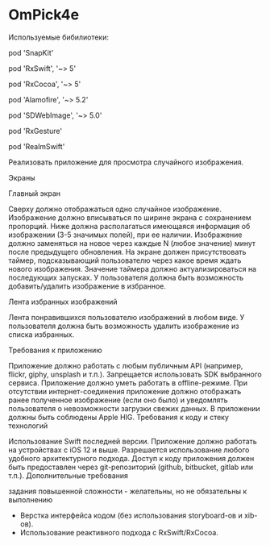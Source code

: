 # OmPick4e

Используемые бибилиотеки: 

pod 'SnapKit'

pod 'RxSwift', '~> 5'

pod 'RxCocoa', '~> 5'

pod 'Alamofire', '~> 5.2'

pod 'SDWebImage', '~> 5.0'

pod 'RxGesture'

pod 'RealmSwift'

Реализовать приложение для просмотра случайного изображения.

Экраны

Главный экран

Сверху должно отображаться одно случайное изображение. Изображение должно вписываться по ширине экрана с сохранением пропорций. Ниже должна располагаться имеющаяся информация об изображении (3-5 значимых полей), при ее наличии. Изображение должно заменяться на новое через каждые N (любое значение) минут после предыдущего обновления. На экране должен присутствовать таймер, подсказывающий пользователю через какое время ждать нового изображения. Значение таймера должно актуализироваться на последующих запусках. У пользователя должна быть возможность добавить/удалить изображение в избранное.

Лента избранных изображений

Лента понравившихся пользователю изображений в любом виде. У пользователя должна быть возможность удалить изображение из списка избранных.

Требования к приложению

Приложение должно работать с любым публичным API (например, flickr, giphy, unsplash и т.п.). Запрещается использовать SDK выбранного сервиса.
Приложение должно уметь работать в offline-режиме. При отсутствии интернет-соединения приложение должно отображать ранее полученное изображение (если оно было) и уведомлять пользователя о невозможности загрузки свежих данных.
В приложении должны быть соблюдены Apple HIG.
Требования к коду и стеку технологий

Использование Swift последней версии.
Приложение должно работать на устройствах с iOS 12 и выше.
Разрешается использование любого удобного архитектурного подхода.
Доступ к коду приложения должен быть предоставлен через git-репозиторий (github, bitbucket, gitlab или т.п.).
Дополнительные требования

задания повышенной сложности - желательны, но не обязательны к выполнению

- Верстка интерфейса кодом (без использования storyboard-ов и xib-ов).
- Использование реактивного подхода c RxSwift/RxCocoa.
